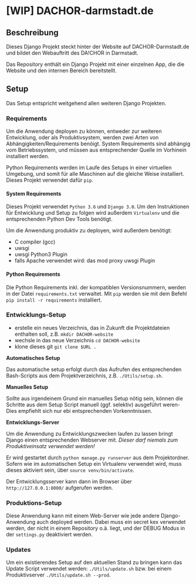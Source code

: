 # [WIP] DACHOR-darmstadt.de


## Beschreibung

Dieses Django Projekt steckt hinter der Website auf DACHOR-Darmstadt.de und bildet den Webauftritt des DA!CHOR in Darmstadt.

Das Repository enthält ein Django Projekt mit einer einzelnen App, die die Website und den internen Bereich bereitstellt.


## Setup

Das Setup entspricht weitgehend allen weiteren Django Projekten.


### Requirements

Um die Anwendung deployen zu können, entweder zur weiteren Entwicklung, oder als Produktivsystem, werden zwei Arten von Abhängigkeiten/Requirements benöigt. System Requirements sind abhängig vom Betriebssystem, und müssen aus entsprechender Quelle im Vorhinein installiert werden.

Python Requirements werden im Laufe des Setups in einer virtuellen Umgebung, und somit für alle Maschinen auf die gleiche Weise installiert. Dieses Projekt verwendet dafür ````pip````.


#### System Requirements

Dieses Projekt verwendet ````Python 3.6```` und ````Django 3.0````.
Um den Instruktionen für Entwicklung und Setup zu folgen wird außerdem ````Virtualenv```` und die entsprechenden Python Dev Tools benötigt.

Um die Anwendung produktiv zu deployen, wird außerdem benötigt:

* C compiler (gcc)
* uwsgi
* uwsgi Python3 Plugin
* falls Apache verwendet wird: das mod proxy uwsgi Plugin


#### Python Requirements

Die Python Requirements inkl. der kompatiblen Versionsnummern, werden in der Datei ````requirements.txt```` verwaltet. Mit ````pip```` werden sie mit dem Befehl ````pip install -r requirements```` installiert.


### Entwicklungs-Setup

* erstelle ein neues Verzeichnis, das in Zukunft die Projektdateien enthalten soll, z.B. ````mkdir DACHOR-website````
* wechsle in das neue Verzeichnis ````cd DACHOR-website````
* klone dieses git ````git clone $URL . ````

**Automatisches Setup**

Das automatische setup erfolgt durch das Aufrufen des entsprechenden Bash-Scripts aus dem Projektverzeichnis, z.B. ````./Utils/setup.sh````.

**Manuelles Setup**

Sollte aus irgendeinem Grund ein manuelles Setup nötig sein, können die Schritte aus dem Setup Script manuell (ggf. selektiv) ausgeführt weren- Dies empfiehlt sich nur ebi entsprechenden Vorkenntnissen.

**Entwicklungs-Server**

Um die Anwendung zu Entwicklungszwecken laufen zu lassen bringt Django einen entsprechenden Webserver mit. *Dieser darf niemals zum Produktiveinsatz verwendet werden!*

Er wird gestartet durch ````python manage.py runserver```` aus dem Projektordner. Sofern wie im automatischen Setup ein Virtualenv verwendet wird, muss dieses aktiviert sein, über ````source venv/bin/activate````.

Der Entwicklungsserver kann dann im Browser über ````http://127.0.0.1:8000/```` aufgerufen werden.


### Produktions-Setup

Diese Anwendung kann mit einem Web-Server wie jede andere Django-Anwendung auch deployed werden.
Dabei muss ein secret kex verwendet werden, der nicht in einem Repository o.ä. liegt, und der DEBUG Modus in der ````settings.py```` deaktiviert werden.


### Updates

Um ein existierendes Setup auf den aktuellen Stand zu bringen kann das Update Script verwendet werden: ````./Utils/update.sh```` bzw. bei einem Produktivserver ````./Utils/update.sh --prod````.
